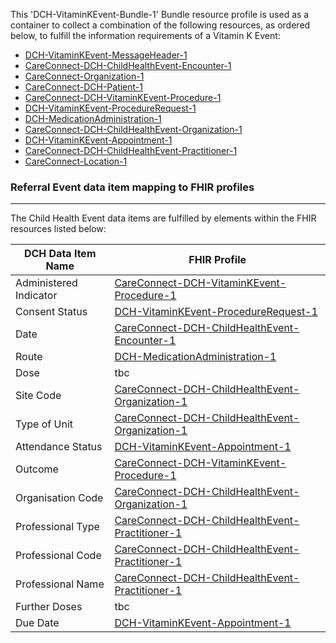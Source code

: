 This 'DCH-VitaminKEvent-Bundle-1' Bundle resource profile is used as a container to collect a combination of the following resources, as ordered below, to fulfill the information requirements of a Vitamin K Event:

- [DCH-VitaminKEvent-MessageHeader-1]
- [CareConnect-DCH-ChildHealthEvent-Encounter-1]
- [CareConnect-Organization-1]
- [CareConnect-DCH-Patient-1]
- [CareConnect-DCH-VitaminKEvent-Procedure-1]
- [DCH-VitaminKEvent-ProcedureRequest-1] 
- [DCH-MedicationAdministration-1] 
- [CareConnect-DCH-ChildHealthEvent-Organization-1]
- [DCH-VitaminKEvent-Appointment-1] 
- [CareConnect-DCH-ChildHealthEvent-Practitioner-1]
- [CareConnect-Location-1]

###  Referral Event data item mapping to FHIR profiles ###
----------
The Child Health Event data items are fulfilled by elements within the FHIR resources listed below:

| DCH Data Item Name | FHIR Profile                           |
|--------------------|----------------------------------------|
| Administered Indicator               | [CareConnect-DCH-VitaminKEvent-Procedure-1]    |
| Consent Status     | [DCH-VitaminKEvent-ProcedureRequest-1]         |
| Date               | [CareConnect-DCH-ChildHealthEvent-Encounter-1]    |
| Route               | [DCH-MedicationAdministration-1]    |
| Dose               | tbc    |
| Site Code          | [CareConnect-DCH-ChildHealthEvent-Organization-1] |
| Type of Unit       | [CareConnect-DCH-ChildHealthEvent-Organization-1] |
| Attendance Status  | [DCH-VitaminKEvent-Appointment-1]              |
| Outcome            | [CareConnect-DCH-VitaminKEvent-Procedure-1]          |
| Organisation Code  | [CareConnect-DCH-ChildHealthEvent-Organization-1] |
| Professional Type  | [CareConnect-DCH-ChildHealthEvent-Practitioner-1] |
| Professional Code  | [CareConnect-DCH-ChildHealthEvent-Practitioner-1] |
| Professional Name  | [CareConnect-DCH-ChildHealthEvent-Practitioner-1] |
| Further Doses  | tbc |
| Due Date  | [DCH-VitaminKEvent-Appointment-1] |
                                                                                                   

[DCH-VitaminKEvent-MessageHeader-1]:dch-vitaminkevent-messageheader-1.html
[CareConnect-DCH-ChildHealthEvent-Encounter-1]:careconnect-dch-childhealthevent-encounter-1.html
[CareConnect-DCH-Patient-1]:careconnect-dch-patient-1.html
[CareConnect-Organization-1]:careconnect-organization-1.html 
[CareConnect-DCH-ChildHealthEvent-Organization-1]:careconnect-dch-childhealthevent-organization-1.html
[CareConnect-DCH-ChildHealthEvent-Practitioner-1]:careconnect-dch-childhealthevent-practitioner-1.html
[CareConnect-Location-1]:careconnect-location-1.html
[DCH-VitaminKEvent-ProcedureRequest-1]:dch-vitaminkevent-procedurerequest-1.html 
[DCH-VitaminKEvent-Appointment-1]:dch-vitaminkevent-appointment-1.html 
[CareConnect-DCH-VitaminKEvent-Procedure-1]:careconnect-dch-vitaminkevent-procedure-1.html
[DCH-MedicationAdministration-1]:dch-medicationadministration-1.html